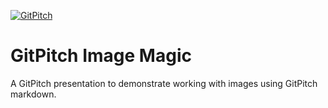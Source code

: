 [![GitPitch](https://gitpitch.com/assets/badge.svg)](https://gitpitch.com/gitpitch/feature-demo/customize-image-size?grs=github)

# GitPitch Image Magic
A GitPitch presentation to demonstrate working with images using GitPitch markdown.
